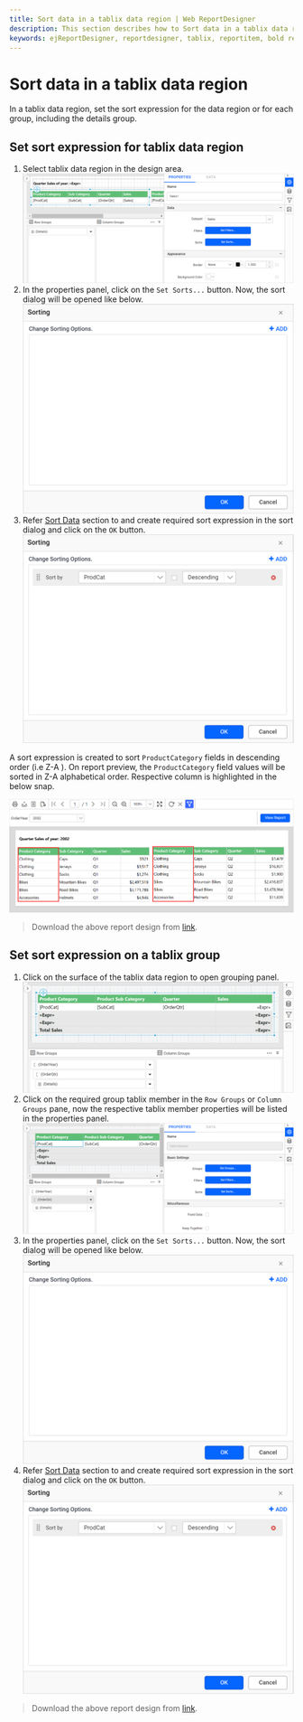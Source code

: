 ```yaml
---
title: Sort data in a tablix data region | Web ReportDesigner
description: This section describes how to Sort data in a tablix data regions and group in the Bold Report Designer
keywords: ejReportDesigner, reportdesigner, tablix, reportitem, bold reports, documentation, help, ej, user guide, demo, samples, bold reports, bold reporting, filters
---
```


# Sort data in a tablix data region

In a tablix data region, set the sort expression for the data region or for each group, including the details group.

## Set sort expression for tablix data region

1. Select tablix data region in the design area.
   ![Filter dialog](/static/assets/on-premise/images/report-designer/report-items/add-filter-to-tablix-data-region/select-data-region.png '#width=600px')
2. In the properties panel, click on the `Set Sorts...` button. Now, the sort dialog will be opened like below.
   ![Sort dialog](/static/assets/on-premise/images/report-designer/report-items/tablix/sort-dialog.png '#width=315px')
3. Refer [Sort Data](./../../../compose-report/sort-data/) section to and create required sort expression in the sort dialog and click on the `OK` button.
   ![Filter dialog](/static/assets/on-premise/images/report-designer/report-items/sort-data-in-tablix-data-region/new-sort-expression.png '#width=315px')

A sort expression is created to sort `ProductCategory` fields in descending order (i.e Z-A ). On report preview, the `ProductCategory` field values will be sorted in Z-A alphabetical order. Respective column is highlighted in the below snap.

![Filter dialog](/static/assets/on-premise/images/report-designer/report-items/sort-data-in-tablix-data-region/sorting-report-preview.png '#width=600px')

> Download the above report design from [link](https://github.com/boldreports/resources/tree/master/docs/report-designer/tablix/sort-data-in-tablix-data-region.rdl).

## Set sort expression on a tablix group

1. Click on the surface of the tablix data region to open grouping panel.
   ![Filter dialog](/static/assets/on-premise/images/report-designer/report-items/add-filter-to-tablix-data-region/enable-grouping-panel.png '#width=455px')
2. Click on the required group tablix member in the `Row Groups` or `Column Groups` pane, now the respective tablix member properties will be listed in the properties panel.
   ![Filter dialog](/static/assets/on-premise/images/report-designer/report-items/add-filter-to-tablix-data-region/open-member-properties.png '#width=600px')
3. In the properties panel, click on the `Set Sorts...` button. Now, the sort dialog will be opened like below.
   ![Sort dialog](/static/assets/on-premise/images/report-designer/report-items/tablix/sort-dialog.png '#width=315px')
4. Refer [Sort Data](./../../../compose-report/sort-data/) section to and create required sort expression in the sort dialog and click on the `OK` button.
   ![Filter dialog](/static/assets/on-premise/images/report-designer/report-items/sort-data-in-tablix-data-region/new-sort-expression.png '#width=315px')

> Download the above report design from [link](https://github.com/boldreports/resources/tree/master/docs/report-designer/tablix/set-sort-expression-on-a-tablix-group.rdl).